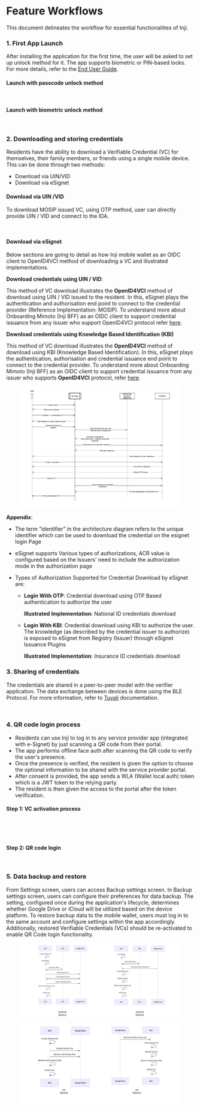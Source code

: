 # Feature Workflows

This document delineates the workflow for essential functionalities of Inji.

### 1. First App Launch

After installing the application for the first time, the user will be asked to set up unlock method for it. The app supports biometric or PIN-based locks. For more details, refer to the [End User Guide](../end-user-guide.md).

#### Launch with passcode unlock method

<figure><img src="../.gitbook/assets/inji_first_launch_with_passcode.png" alt=""><figcaption></figcaption></figure>

#### Launch with biometric unlock method

<figure><img src="../.gitbook/assets/inji_first_launch_with_biometric.png" alt=""><figcaption></figcaption></figure>

### 2. Downloading and storing credentials

Residents have the ability to download a Verifiable Credential (VC) for themselves, their family members, or friends using a single mobile device. This can be done through two methods:

* Download via UIN/VID
* Download via eSignet

#### Download via UIN /VID

To download MOSIP issued VC, using OTP method, user can directly provide UIN / VID and connect to the IDA.

<figure><img src="../.gitbook/assets/download_via_uin_vid.png" alt=""><figcaption></figcaption></figure>

#### Download via eSignet

Below sections are going to detail as how Inji mobile wallet as an OIDC client to OpenID4VCI method of downloading a VC and illustrated implementations.

**Download credentials using UIN / VID**:

This method of VC download illustrates the **OpenID4VCI** method of download using UIN / VID issued to the resident. In this, eSignet plays the authentication and authorisation end point to connect to the credential provider (Reference Implementation: MOSIP). To understand more about Onboarding Mimoto (Inji BFF) as an OIDC client to support credential issuance from any issuer who support OpenID4VCI protocol refer [here](https://docs.mosip.io/inji/inji-mobile-wallet/customization-overview/credential_providers).

**Download credentials using Knowledge Based Identification (KBI)**

This method of VC download illustrates the **OpenID4VCI** method of download using KBI (Knowledge Based Identification). In this, eSignet plays the authentication, authorisation and credential issuance end point to connect to the credential provider. To understand more about Onboarding Mimoto (Inji BFF) as an OIDC client to support credential issuance from any issuer who supports **OpenID4VCI** protocol, refer [here](https://docs.mosip.io/inji/inji-mobile-wallet/customization-overview/credential_providers).

<figure><img src="../.gitbook/assets/image (2).png" alt=""><figcaption></figcaption></figure>

**Appendix**:

* The term “identifier” in the architecture diagram refers to the unique identifier which can be used to download the credential on the esignet login Page
* eSignet supports Various types of authorizations, ACR value is configured based on the Issuers' need to include the authorization mode in the authorization page
* Types of Authorization Supported for Credential Download by eSignet are:

  * **Login With OTP**: Credential download using OTP Based authentication to authorize the user
    
    **Illustrated Implementation**: National ID credentials download
  * **Login With KBI**: Credential download using KBI to authorize the user. The knowledge (as described by the credential 
    issuer to authorize) is exposed to eSignet from Registry (Issuer) through eSignet Issuance Plugins
  
    **Illustrated Implementation**: Insurance ID credentials download 

### 3. Sharing of credentials

The credentials are shared in a peer-to-peer model with the verifier application. The data exchange between devices is done using the BLE Protocol. For more information, refer to [Tuvali](../integration-guide/tuvali.md) documentation.

<figure><img src="../.gitbook/assets/vc_share.png" alt=""><figcaption></figcaption></figure>

### 4. QR code login process

* Residents can use Inji to log in to any service provider app (integrated with e-Signet) by just scanning a QR code from their portal.
* The app performs offline face auth after scanning the QR code to verify the user's presence.
* Once the presence is verified, the resident is given the option to choose the optional information to be shared with the service provider portal.
* After consent is provided, the app sends a WLA (Wallet local auth) token which is a JWT token to the relying party.
* The resident is then given the access to the portal after the token verification.

#### Step 1: VC activation process

<div>

<img src="_images/vc_activation.png" alt="">

 

<figure><img src="../.gitbook/assets/vc_activation.png" alt=""><figcaption></figcaption></figure>

</div>

#### Step 2: QR code login

<figure><img src="../.gitbook/assets/online_qr_login.png" alt=""><figcaption></figcaption></figure>

### 5. Data backup and restore

From Settings screen, users can access Backup settings screen. In Backup settings screen, users can configure their preferences for data backup. The setting, configured once during the application's lifecycle, determines whether Google Drive or iCloud will be utilized based on the device platform. To restore backup data to the mobile wallet, users must log in to the same account and configure settings within the app accordingly. Additionally, restored Verifiable Credentials (VCs) should be re-activated to enable QR Code login functionality.

<figure><img src="../.gitbook/assets/android (1).png" alt=""><figcaption></figcaption></figure>

<figure><img src="../.gitbook/assets/ios (2).png" alt=""><figcaption></figcaption></figure>
